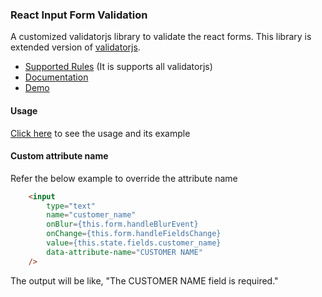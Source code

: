 ### React Input Form Validation

A customized validatorjs library to validate the react forms. This library is extended version of [validatorjs](https://www.npmjs.com/package/validatorjs).

* [Supported Rules](https://www.npmjs.com/package/validatorjs#available-rules) (It is supports all validatorjs)
* [Documentation]()
* [Demo]()

#### Usage

[Click here]() to see the usage and its example

#### Custom attribute name

Refer the below example to override the attribute name

```html
    <input
        type="text"
        name="customer_name"
        onBlur={this.form.handleBlurEvent}
        onChange={this.form.handleFieldsChange}
        value={this.state.fields.customer_name}
        data-attribute-name="CUSTOMER NAME"
    />
```

The output will be like, "The CUSTOMER NAME field is required."
